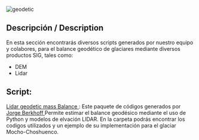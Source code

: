 ![geodetic](https://user-images.githubusercontent.com/97610610/181049277-d13a9be9-8b84-4e5d-a44b-383c65633ab4.png)

## Descripción / Description

En esta sección encontrarás diversos scripts generados por nuestro equipo y colabores, para el balance geodético de glaciares mediante diversos productos SIG, tales como: 

- DEM
- Lidar

## Script:

<a href="https://github.com/GlacioUACh/geodetic_mass_balance/tree/main/LIDAR"> Lidar geodetic mass Balance </a>: Este paquete de códigos generados por <a href="https://github.com/JorgeBerkhoff"> Jorge Berkhoff </a> Permite estimar el balance geodésico mediante el uso de Python y modelos de elvación LIDAR. En la carpeta podrás encontrar los codigos utilizados y un ejemplo de su implementación para el glaciar Mocho-Choshuenco.

